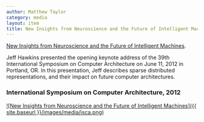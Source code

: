```yaml
---
author: Matthew Taylor
category: media
layout: item
title: New Insights from Neuroscience and the Future of Intelligent Machines
---
```


<a href="http://www.youtube.com/watch?v=A8sHMcCk0lU" rel="prettyPhoto">New Insights from Neuroscience and the Future of Intelligent Machines</a>.

Jeff Hawkins presented the opening keynote address of the 39th International
Symposium on Computer Architecture on June 11, 2012 in Portland, OR. In this
presentation, Jeff describes sparse distributed representations, and their
impact on future computer architectures.

### International Symposium on Computer Architecture, 2012

[![New Insights from Neuroscience and the Future of Intelligent Machines]({{ site.baseurl }}/images/media/isca.png)](http://www.youtube.com/watch?v=A8sHMcCk0lU)
